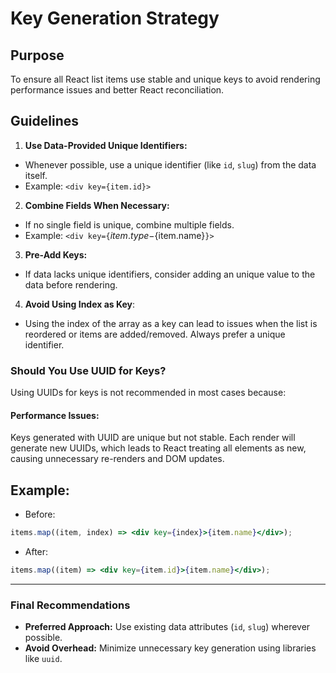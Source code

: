 # Key Generation Strategy

## Purpose

To ensure all React list items use stable and unique keys to avoid rendering performance issues and better React reconciliation.

## Guidelines

1. **Use Data-Provided Unique Identifiers:**

- Whenever possible, use a unique identifier (like `id`, `slug`) from the data itself.
- Example: `<div key={item.id}>`

2. **Combine Fields When Necessary:**

- If no single field is unique, combine multiple fields.
- Example: `<div key={`${item.type}-${item.name}`}>`

3. **Pre-Add Keys:**

- If data lacks unique identifiers, consider adding an unique value to the data before rendering.

4. **Avoid Using Index as Key**:

- Using the index of the array as a key can lead to issues when the list is reordered or items are added/removed. Always prefer a unique identifier.

### Should You Use UUID for Keys?

Using UUIDs for keys is not recommended in most cases because:

#### Performance Issues:

Keys generated with UUID are unique but not stable. Each render will generate new UUIDs, which leads to React treating all elements as new, causing unnecessary re-renders and DOM updates.

## Example:

- Before:

```jsx
items.map((item, index) => <div key={index}>{item.name}</div>);
```

- After:

```jsx
items.map((item) => <div key={item.id}>{item.name}</div>);
```

---

### Final Recommendations

- **Preferred Approach:** Use existing data attributes (`id`, `slug`) wherever possible.
- **Avoid Overhead:** Minimize unnecessary key generation using libraries like `uuid`.
